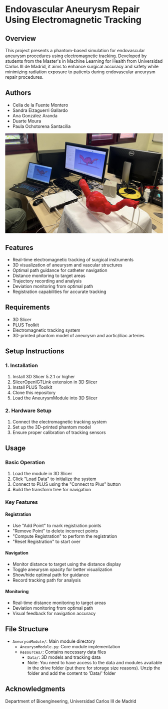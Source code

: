 # Endovascular Aneurysm Repair Using Electromagnetic Tracking


## Overview
This project presents a phantom-based simulation for endovascular aneurysm procedures using electromagnetic tracking. Developed by students from the Master's in Machine Learning for Health from Universidad Carlos III de Madrid, it aims to enhance surgical accuracy and safety while minimizing radiation exposure to patients during endovascular aneurysm repair procedures.

## Authors
- Celia de la Fuente Montero
- Sandra Eizaguerri Gallardo
- Ana González Aranda
- Duarte Moura
- Paula Ochotorena Santacilia


![Aneurysm Module Interface](image/experiment.png)


## Features
- Real-time electromagnetic tracking of surgical instruments
- 3D visualization of aneurysm and vascular structures
- Optimal path guidance for catheter navigation
- Distance monitoring to target areas
- Trajectory recording and analysis
- Deviation monitoring from optimal path
- Registration capabilities for accurate tracking

## Requirements
- 3D Slicer
- PLUS Toolkit
- Electromagnetic tracking system
- 3D-printed phantom model of aneurysm and aortic/iliac arteries

## Setup Instructions

### 1. Installation
1. Install 3D Slicer 5.2.1 or higher
2. SlicerOpenIGTLink extension in 3D Slicer
3. Install PLUS Toolkit
4. Clone this repository
5. Load the AneurysmModule into 3D Slicer

### 2. Hardware Setup
1. Connect the electromagnetic tracking system
2. Set up the 3D-printed phantom model
3. Ensure proper calibration of tracking sensors

## Usage

### Basic Operation
1. Load the module in 3D Slicer
2. Click "Load Data" to initialize the system
3. Connect to PLUS using the "Connect to Plus" button
4. Build the transform tree for navigation

### Key Features

#### Registration
- Use "Add Point" to mark registration points
- "Remove Point" to delete incorrect points
- "Compute Registration" to perform the registration
- "Reset Registration" to start over

#### Navigation
- Monitor distance to target using the distance display
- Toggle aneurysm opacity for better visualization
- Show/hide optimal path for guidance
- Record tracking path for analysis

#### Monitoring
- Real-time distance monitoring to target areas
- Deviation monitoring from optimal path
- Visual feedback for navigation accuracy

## File Structure
- `AneurysmModule/`: Main module directory
  - `AneurysmModule.py`: Core module implementation
  - `Resources/`: Contains necessary data files
    - `Data/`: 3D models and tracking data
    - Note: You need to have access to the data and modules available in the drive folder (put there for storage size reasons). Unzip the folder and add the content to 'Data/' folder 

## Acknowledgments
Department of Bioengineering, Universidad Carlos III de Madrid




